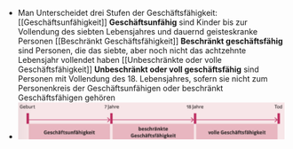 - Man Unterscheidet drei Stufen der Geschäftsfähigkeit:
  [[Geschäftsunfähigkeit]] 
  **Geschäftsunfähig** sind Kinder bis zur Vollendung des siebten Lebensjahres und dauernd geisteskranke Personen
  [[Beschränkt Geschäftsfähigkeit]] 
  **Beschränkt geschäftsfähig** sind Personen, die das siebte, aber noch nicht das achtzehnte Lebensjahr vollendet haben
  [[Unbeschränkte oder volle Geschäftsfähigkeit]]
  **Unbeschränkt oder voll geschäftsfähig** sind Personen mit Vollendung des 18. Lebensjahres, sofern sie nicht zum Personenkreis der Geschäftsunfähigen oder beschränkt Geschäftsfähigen gehören
- ![image.png](../assets/image_1714209531828_0.png)